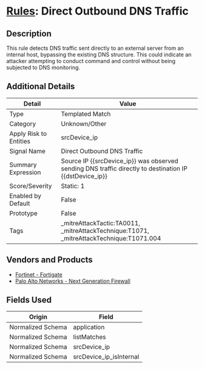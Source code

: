 # [Rules](README.md): Direct Outbound DNS Traffic

## Description
This rule detects DNS traffic sent directly to an external server from an internal host, bypassing the existing DNS structure. This could indicate an attacker attempting to conduct command and control without being subjected to DNS monitoring.

## Additional Details
|Detail|Value|
|----|----|
|Type|Templated Match|
|Category|Unknown/Other|
|Apply Risk to Entities|srcDevice_ip|
|Signal Name|Direct Outbound DNS Traffic|
|Summary Expression|Source IP {{srcDevice_ip}} was observed sending DNS traffic directly to destination IP {{dstDevice_ip}}|
|Score/Severity|Static: 1|
|Enabled by Default|False|
|Prototype|False|
|Tags|_mitreAttackTactic:TA0011, _mitreAttackTechnique:T1071, _mitreAttackTechnique:T1071.004|
## Vendors and Products
- [Fortinet - Fortigate](../products/c57e2c85-4fc1-4fb7-8fa1-dbc5235231ad.md)
- [Palo Alto Networks - Next Generation Firewall](../products/46f5fa2c-1a62-4692-82ad-ed87800a0adb.md)


## Fields Used

|Origin|Field|
|----|----|
|Normalized Schema|application|
|Normalized Schema|listMatches|
|Normalized Schema|srcDevice_ip|
|Normalized Schema|srcDevice_ip_isInternal|


